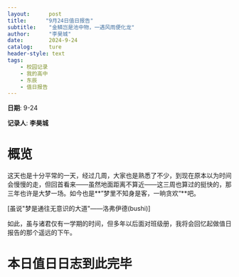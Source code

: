 ```yaml
---
layout:      post
title:      "9月24日值日报告"
subtitle:    "金鳞岂是池中物，一遇风雨便化龙"
author:      "李昊城"
date:        2024-9-24
catalog:     ture
header-style: text
tags: 
    - 校园记录
    - 我的高中
    - 东辰
    - 值日报告
---
```


**日期**: 9-24

**记录人**: **李昊城**

# 概览

这天也是十分平常的一天，经过几周，大家也是熟悉了不少，到现在原本以为时间会慢慢的走，但回首看来——虽然地面距离不算近——这三周也算过的挺快的，那三年也许是大梦一场。如今也是**”梦里不知身是客，一晌贪欢“**吧。

[虽说"梦是通往无意识的大道"——洛弗伊德(bushi)]

如此，虽与诸君仅有一学期的时间，但多年以后面对班级册，我将会回忆起做值日报告的那个遥远的下午。

# 本日值日日志到此完毕

